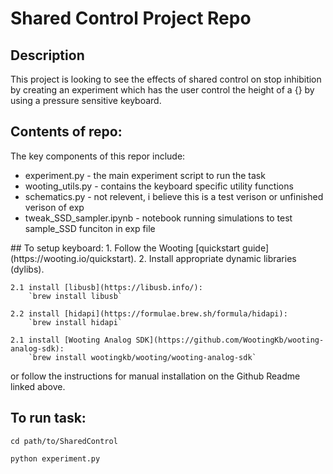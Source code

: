 # Shared Control Project Repo

## Description
This project is looking to see the effects of shared control on stop inhibition by creating an experiment 
which has the user control the height of a {} by using a pressure sensitive keyboard.

## Contents of repo:
The key components of this repor include:
<ul>
    <li>experiment.py - the main experiment script to run the task</li>
    <li>wooting_utils.py - contains the keyboard specific utility functions</li>
    <li>schematics.py - not relevent, i believe this is a test verison or unfinished verison of exp</li>
    <li>tweak_SSD_sampler.ipynb - notebook running simulations to test sample_SSD funciton in exp file</li>
</ul>
## To setup keyboard:
1. Follow the Wooting [quickstart guide](https://wooting.io/quickstart).
2. Install appropriate dynamic libraries (dylibs). 
    
    2.1 install [libusb](https://libusb.info/):
        `brew install libusb` 

    2.2 install [hidapi](https://formulae.brew.sh/formula/hidapi):
        `brew install hidapi` 
    
    2.1 install [Wooting Analog SDK](https://github.com/WootingKb/wooting-analog-sdk):
        `brew install wootingkb/wooting/wooting-analog-sdk`
or follow the instructions for manual installation on the Github Readme linked above.


## To run task:
`cd path/to/SharedControl`

`python experiment.py`
